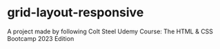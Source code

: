 # grid-layout-responsive
A project made by following Colt Steel Udemy Course: The HTML &amp; CSS Bootcamp 2023 Edition
